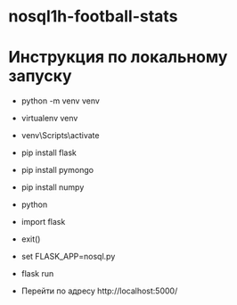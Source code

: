 # nosql1h-football-stats

# Инструкция по локальному запуску
* python -m venv venv
* virtualenv venv
* venv\Scripts\activate
* pip install flask
* pip install pymongo
* pip install numpy
* python
* import flask
* exit()
* set FLASK_APP=nosql.py
* flask run

* Перейти по адресу http://localhost:5000/
